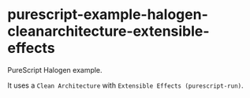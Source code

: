 # purescript-example-halogen-cleanarchitecture-extensible-effects
PureScript Halogen example.


It uses a `Clean Architecture` with `Extensible Effects (purescript-run)`.